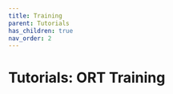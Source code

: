 ```yaml
---
title: Training
parent: Tutorials
has_children: true
nav_order: 2
---
```

# Tutorials: ORT Training

